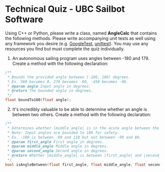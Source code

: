 # Technical Quiz - UBC Sailbot Software

Using C++ or Python, please write a class, named **AngleCalc** that contains the following methods. Please write accompanying unit tests as well using any framework you desire (e.g. [GoogleTest](https://github.com/google/googletest), [unittest](https://docs.python.org/3/library/unittest.html])). You may use any resources you find but must complete the quiz individually.

1. An autonomous sailing program uses angles between -180 and 179. Create a method with the
following declaration:

```C++
/**
 * Bounds the provided angle between [-180, 180) degrees.
 * Ex. 360 becomes 0, 270 becomes -90, -450 becomes -90.
 * @param angle Input angle in degrees.
 * @return The bounded angle in degrees.
 */
float boundTo180(float angle);
```

2. It's incredibly valuable to be able to determine whether an angle is between two others. Create a method
with the following declaration:

```C++
/**
 * Determines whether |middle_angle| is in the acute angle between the other two bounding angles.
 * Note: Input angles are bounded to 180 for safety.
 * Ex. -180 is between -90 and 110 but not between -90 and 80.
 * @param first_angle First angle in degrees.
 * @param middle_angle Middle angle in degrees.
 * @param second_angle Second angle in degrees.
 * @return Whether |middle_angle| is between |first_angle| and |second_angle| (exclusive).
 */
bool isAngleBetween(float first_angle, float middle_angle, float second_angle);
